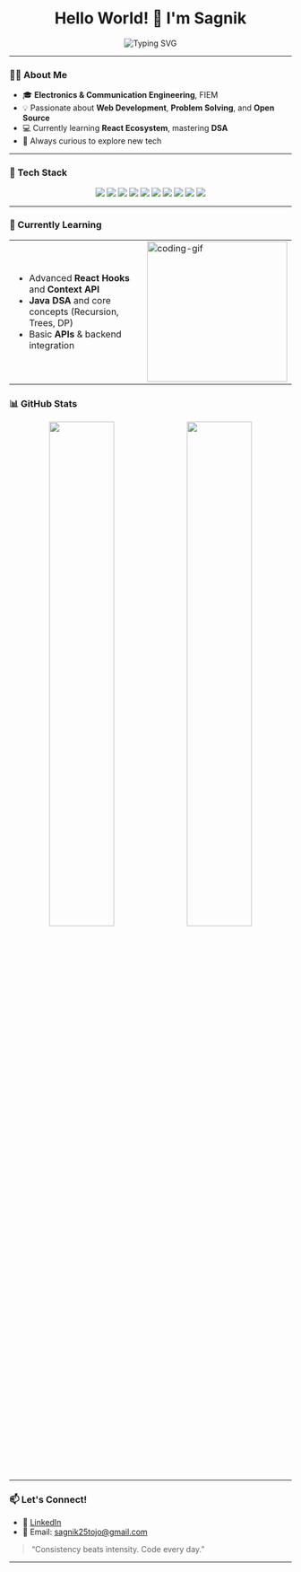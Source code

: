 <h1 align="center"> Hello World! 👋 I'm Sagnik</h1>

<p align="center">
  <img src="https://readme-typing-svg.herokuapp.com?font=Fira+Code&weight=500&size=24&duration=3000&pause=1000&center=true&vCenter=true&width=435&lines=2nd+Year+ECE+Student+at+FIEM;Frontend+Developer+%7C+DSA+Lover" alt="Typing SVG" />
</p>

---

### 👨‍💻 About Me

- 🎓 **Electronics & Communication Engineering**, FIEM  
- 💡 Passionate about **Web Development**, **Problem Solving**, and **Open Source**  
- 💻 Currently learning **React Ecosystem**, mastering **DSA**  
- 🌱 Always curious to explore new tech  

---

### 🔧 Tech Stack

<div align="center">

<!-- Frontend -->
<img src="https://img.shields.io/badge/HTML5-E34F26?style=for-the-badge&logo=html5&logoColor=fff" />
<img src="https://img.shields.io/badge/CSS3-1572B6?style=for-the-badge&logo=css3&logoColor=fff" />
<img src="https://img.shields.io/badge/JavaScript-F7DF1E?style=for-the-badge&logo=javascript&logoColor=000" />
<img src="https://img.shields.io/badge/React-61DAFB?style=for-the-badge&logo=react&logoColor=000" />

<!-- Backend & Languages -->
<img src="https://img.shields.io/badge/C-00599C?style=for-the-badge&logo=c&logoColor=fff" />
<img src="https://img.shields.io/badge/Java-007396?style=for-the-badge&logo=java&logoColor=fff" />
<img src="https://img.shields.io/badge/Python-3776AB?style=for-the-badge&logo=python&logoColor=fff" />

<!-- Tools -->
<img src="https://img.shields.io/badge/Git-F05032?style=for-the-badge&logo=git&logoColor=fff" />
<img src="https://img.shields.io/badge/GitHub-181717?style=for-the-badge&logo=github&logoColor=fff" />
<img src="https://img.shields.io/badge/VSCode-007ACC?style=for-the-badge&logo=visual-studio-code&logoColor=fff" />

</div>

---

### 🧠 Currently Learning

<table>
  <tr>
    <td>

<ul>
  <li>Advanced <strong>React Hooks</strong> and <strong>Context API</strong></li>
  <li><strong>Java DSA</strong> and core concepts (Recursion, Trees, DP)</li>
  <li>Basic <strong>APIs</strong> & backend integration</li>
</ul>

</td>
<td>
  <img src="https://media.giphy.com/media/Y4ak9Ki2GZCbJxAnJD/giphy.gif" width="250" alt="coding-gif"/>
</td>
</tr>
</table>


### 📊 GitHub Stats

<p align="center">
  <img width="48%" src="https://github-readme-stats.vercel.app/api?username=sagnikishere&show_icons=true&theme=tokyonight" />
  <img width="48%" src="https://github-readme-streak-stats.herokuapp.com/?user=sagnikishere&theme=tokyonight" />
</p>

---

### 📫 Let's Connect!

- 🔗 [LinkedIn](https://www.linkedin.com/in/sagnik-adhikary-9a5326273/)  
- 📧 Email: sagnik25tojo@gmail.com

> “Consistency beats intensity. Code every day.”

---

